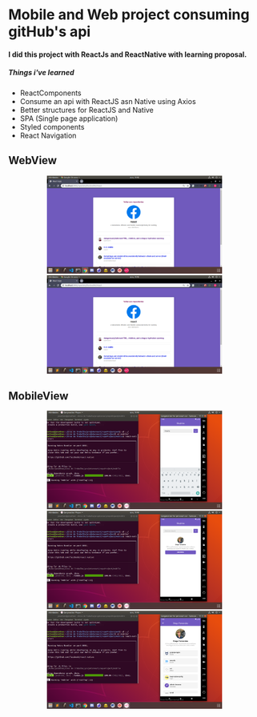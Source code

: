 <h1> Mobile and Web project consuming gitHub's api</h1>
<h4>I did this project with ReactJs and ReactNative with learning proposal.</h4>
<h5>Things i've learned</h5>
<ul>
  <li>ReactComponents</li>
  <li>Consume an api with ReactJS asn Native using Axios</li>
  <li>Better structures for ReactJS and Native </li>
  <li>SPA (Single page application)</li>
  <li>Styled components</li>
  <li>React Navigation</li>
</ul>

<h2>WebView</h2>
<p align="center">
  <img src="readmeImages/web1.png" width="350" title="web1">
  <img src="readmeImages/web1.png" width="350" alt="web2">
</p>

<h2>MobileView</h2>
<p align="center">
  <img src="readmeImages/mob1.png" width="350" title="web1">
  <img src="readmeImages/mob2.png" width="350" alt="web2">
  <img src="readmeImages/mob3.png" width="350" alt="web2">
</p>
